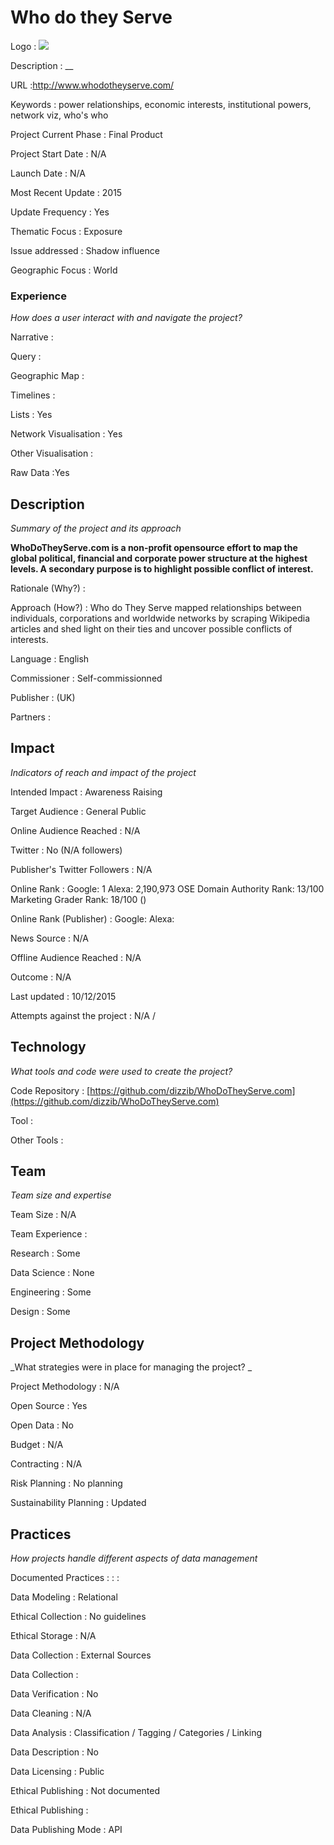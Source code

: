 # Who do they Serve

Logo
: ![](N/A)

Description
: __

URL
:http://www.whodotheyserve.com/


Keywords
: power relationships, economic interests, institutional powers, network viz, who&#39;s who



Project Current Phase
: Final Product

    

Project Start Date
: N/A



Launch Date
: N/A



Most Recent Update
: 2015



Update Frequency
: Yes



Thematic Focus
: Exposure



Issue addressed
: Shadow influence



Geographic Focus
: World


### Experience

_How does a user interact with and navigate the project?_

Narrative
:  

Query
: 

Geographic Map
:  

Timelines
:  

Lists
: Yes 

Network Visualisation
:  Yes

Other Visualisation
:   

Raw Data 
:Yes

## Description

_Summary of the project and its approach_

__WhoDoTheyServe.com is a non-profit opensource effort to map the
global political, financial and corporate power structure at the highest levels.
A secondary purpose is to highlight possible conflict of interest.__


Rationale (Why?)
: 



Approach (How?)
: Who do They Serve mapped relationships between individuals, corporations and worldwide networks by scraping Wikipedia articles and shed light on their ties and uncover possible conflicts of interests.



Language
: English



Commissioner
: Self-commissionned



Publisher
:  (UK)



Partners
: 


## Impact

_Indicators of reach and impact of the project_

Intended Impact
: Awareness Raising



Target Audience
: General Public



Online Audience Reached
: N/A



Twitter
: No (N/A followers)



Publisher's Twitter Followers
: N/A



Online Rank
:  Google: 1   Alexa: 2,190,973  OSE Domain Authority Rank: 13/100 Marketing Grader Rank: 18/100 ()


Online Rank (Publisher)
:  Google:   Alexa: 



News Source
: N/A



Offline Audience Reached
: N/A



Outcome
: N/A



Last updated
: 10/12/2015


Attempts against the project
: N/A  / 


## Technology

_What tools and code were used to create the project?_

Code Repository
: [https://github.com/dizzib/WhoDoTheyServe.com](https://github.com/dizzib/WhoDoTheyServe.com)



Tool
: 



Other Tools
: 


## Team

_Team size and expertise_

Team Size
: N/A



Team Experience
:  

Research
: Some 

Data Science
: None 

Engineering
:  Some

Design
: Some


## Project Methodology

_What strategies were in place for managing the project? _

Project Methodology
: N/A



Open Source
: Yes



Open Data
: No



Budget
: N/A



Contracting
: N/A



Risk Planning
: No planning



Sustainability Planning
: Updated



## Practices

_How projects handle different aspects of data management_

Documented Practices
: []() 
: []()
: []()


Data Modeling
: Relational



Ethical Collection
: No guidelines



Ethical Storage
: N/A



Data Collection
: External Sources



Data Collection
: 



Data Verification
: No



Data Cleaning
: N/A



Data Analysis
: Classification / Tagging / Categories / Linking



Data Description
: No



Data Licensing
: Public



Ethical Publishing
: Not documented



Ethical Publishing
: 



Data Publishing Mode
: API
